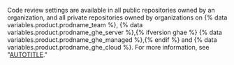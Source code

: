 Code review settings are available in all public repositories owned by an organization, and all private repositories owned by organizations on {% data variables.product.prodname_team %}, {% data variables.product.prodname_ghe_server %},{% ifversion ghae %} {% data variables.product.prodname_ghe_managed %},{% endif %} and {% data variables.product.prodname_ghe_cloud %}. For more information, see "[AUTOTITLE](/get-started/learning-about-github/githubs-plans)."
